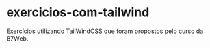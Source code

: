 # exercicios-com-tailwind
 Exercícios utilizando TailWindCSS que foram propostos pelo curso da B7Web.
